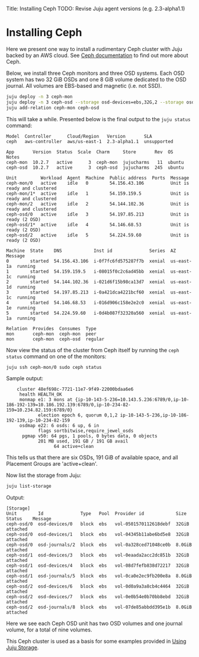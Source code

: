 Title: Installing Ceph
TODO:  Revise Juju agent versions (e.g. 2.3-alpha1.1)

# Installing Ceph

Here we present one way to install a rudimentary Ceph cluster with Juju backed
by an AWS cloud. See [Ceph documentation][upstream-ceph-documentation] to find
out more about Ceph.

Below, we install three Ceph monitors and three OSD systems. Each OSD system
has two 32 GiB OSDs and one 8 GiB volume dedicated to the OSD journal. All
volumes are EBS-based and magnetic (i.e. not SSD).

```bash
juju deploy -n 3 ceph-mon
juju deploy -n 3 ceph-osd --storage osd-devices=ebs,32G,2 --storage osd-journals=ebs,8G,1
juju add-relation ceph-mon ceph-osd
```

This will take a while. Presented below is the final output to the `juju status`
command:

```no-highlight
Model  Controller      Cloud/Region   Version       SLA
ceph   aws-controller  aws/us-east-1  2.3-alpha1.1  unsupported

App       Version  Status  Scale  Charm     Store       Rev  OS      Notes
ceph-mon  10.2.7   active      3  ceph-mon  jujucharms   11  ubuntu
ceph-osd  10.2.7   active      3  ceph-osd  jujucharms  245  ubuntu

Unit         Workload  Agent  Machine  Public address  Ports  Message
ceph-mon/0   active    idle   0        54.156.43.106          Unit is ready and clustered
ceph-mon/1*  active    idle   1        54.159.159.5           Unit is ready and clustered
ceph-mon/2   active    idle   2        54.144.102.36          Unit is ready and clustered
ceph-osd/0   active    idle   3        54.197.85.213          Unit is ready (2 OSD)
ceph-osd/1*  active    idle   4        54.146.68.53           Unit is ready (2 OSD)
ceph-osd/2   active    idle   5        54.224.59.60           Unit is ready (2 OSD)

Machine  State    DNS            Inst id              Series  AZ 	  Message
0        started  54.156.43.106  i-0f7fc6fd575287f7b  xenial  us-east-1a  running
1        started  54.159.159.5   i-08015f0c2c6ad45bb  xenial  us-east-1c  running
2        started  54.144.102.36  i-021d6f15b98ca13d7  xenial  us-east-1d  running
3        started  54.197.85.213  i-0a421dca4221bcf60  xenial  us-east-1c  running
4        started  54.146.68.53   i-016d906c158e2e2c0  xenial  us-east-1e  running
5        started  54.224.59.60   i-0d4b087f32320a560  xenial  us-east-1a  running

Relation  Provides  Consumes  Type
mon       ceph-mon  ceph-mon  peer
mon       ceph-mon  ceph-osd  regular
```

Now view the status of the cluster from Ceph itself by running the `ceph status`
command on one of the monitors:

```bash
juju ssh ceph-mon/0 sudo ceph status
```

Sample output:

```no-highlight
    cluster 48ef698c-7721-11e7-9f49-22000bdaa6e6
     health HEALTH_OK
     monmap e1: 3 mons at {ip-10-143-5-236=10.143.5.236:6789/0,ip-10-186-192-139=10.186.192.139:6789/0,ip-10-234-82-159=10.234.82.159:6789/0}
            election epoch 6, quorum 0,1,2 ip-10-143-5-236,ip-10-186-192-139,ip-10-234-82-159
     osdmap e22: 6 osds: 6 up, 6 in
            flags sortbitwise,require_jewel_osds
      pgmap v50: 64 pgs, 1 pools, 0 bytes data, 0 objects
            201 MB used, 191 GB / 191 GB avail
                  64 active+clean
```

This tells us that there are six OSDs, 191 GiB of available space, and all
Placement Groups are 'active+clean'.

Now list the storage from Juju:

```bash
juju list-storage
```

Output:

```no-highlight
[Storage]
Unit        Id              Type   Pool  Provider id            Size    Status    Message
ceph-osd/0  osd-devices/0   block  ebs   vol-0501570112618debf  32GiB   attached  
ceph-osd/0  osd-devices/1   block  ebs   vol-04345b11abe6bd5e8  32GiB   attached  
ceph-osd/0  osd-journals/2  block  ebs   vol-0a328ced71048ce0b  8.0GiB  attached  
ceph-osd/1  osd-devices/3   block  ebs   vol-0eaada2acc2dc851b  32GiB   attached  
ceph-osd/1  osd-devices/4   block  ebs   vol-08d7fefb838d72217  32GiB   attached  
ceph-osd/1  osd-journals/5  block  ebs   vol-0ca0e2ec9fb200e8a  8.0GiB  attached  
ceph-osd/2  osd-devices/6   block  ebs   vol-0d0a9a3a8cb4c4464  32GiB   attached  
ceph-osd/2  osd-devices/7   block  ebs   vol-0e0b54e0b70bb8ebd  32GiB   attached  
ceph-osd/2  osd-journals/8  block  ebs   vol-07de85abbdd395e1b  8.0GiB  attached 
```

Here we see each Ceph OSD unit has two OSD volumes and one journal volume, for
a total of nine volumes.

This Ceph cluster is used as a basis for some examples provided in
[Using Juju Storage][charms-storage].


<!-- LINKS -->

[charms-storage]: ./charms-storage.html
[upstream-ceph-documentation]: http://docs.ceph.com/docs
[upstream-ceph-object-gateway]: http://docs.ceph.com/docs/master/radosgw/
[upstream-ceph-object-gateway-configuring]: http://docs.ceph.com/docs/jewel/radosgw/config/
